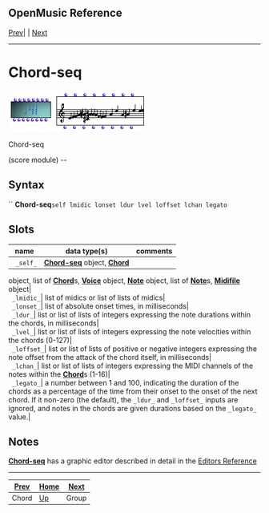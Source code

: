 OpenMusic Reference  
---  
[Prev](chord)| | [Next](groupclass)  
  
* * *

# Chord-seq

![](figures/classes/chord-seq.png)

  
  
Chord-seq  
  
(score module) \--  

## Syntax

`` **Chord-seq**` self lmidic lonset ldur lvel loffset lchan legato `

## Slots

name| data type(s)| comments  
---|---|---  
` _self_`| [ **Chord-seq**](chord-seq) object, [**Chord**](chord)
object, list of [**Chord**](chord)s, [**Voice**](voice) object,
[**Note**](note) object, list of [**Note**](note)s,
[**Midifile**](midifile) object|  
` _lmidic_`|  list of midics or list of lists of midics|  
` _lonset_`|  list of absolute onset times, in milliseconds|  
` _ldur_`|  list or list of lists of integers expressing the note durations
within the chords, in milliseconds|  
` _lvel_`|  list or list of lists of integers expressing the note velocities
within the chords (0-127)|  
` _loffset_`|  list or list of lists of positive or negative integers
expressing the note offset from the attack of the chord itself, in
milliseconds|  
` _lchan_`|  list or list of lists of integers expressing the MIDI channels of
the notes within the [**Chord**](chord)s (1-16)|  
` _legato_`|  a number between 1 and 100, indicating the duration of the
chords as a percentage of the time from their onset to the onset of the next
chord. If it non-zero (the default), the `_ldur_` and `_loffset_` inputs are
ignored, and notes in the chords are given durations based on the `_legato_`
value.|  
  
## Notes

[ **Chord-seq**](chord-seq) has a graphic editor described in detail in
the [Editors Reference](editors.notation)

* * *

[Prev](chord)| [Home](index)| [Next](groupclass)  
---|---|---  
Chord| [Up](classref.main)| Group

